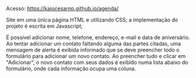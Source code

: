 Acesso: https://kaiocesarnp.github.io/agenda/

Site em uma única página HTML e utilizando CSS; a implementação do projeto é escrita em Javascript;

É possível adicionar nome, telefone, endereço, e-mail e data de aniversário.
Ao tentar adicionar um contato faltando alguma das partes citadas, uma mensagem de alerta é exibida informado que se deve preencher todo o formulário para adicionar um novo contato.
Ao preencher tudo e clicar em "Adicionar", o novo contato com seus dados é exibido numa lista abaixo do formulário, onde cada informação ocupa uma coluna.
